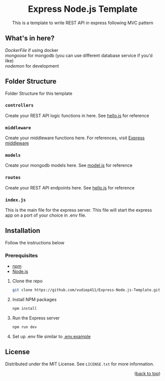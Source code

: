 <h1  align="center">Express Node.js Template</h1>
<p  align="center">This is a template to write REST API in express following MVC pattern</p>

## What's in here?
*DockerFile* if using docker<br/>
*mongoose* for mongodb (you can use different database service if you'd like) <br/>
*nodemon* for development <br/>

## Folder Structure
<p>Folder Structure for this template</p>

### `controllers`
Create your REST API logic functions in here. See [hello.js](/controllers/hello.js) for reference

### `middleware`
Create your middleware functions here. For references, visit <a  href="https://expressjs.com/en/guide/using-middleware.html">Express middleware</a>

### `models`
Create your mongodb models here. See [model.js](/models/model.js) for reference

### `routes`
Create your REST API endpoints here. See [hello.js](/routes/hello.js) for reference

### `index.js`
This is the main file for the express server. This file will start the express app on a port of your choice in .env file.

## Installation
Follow the instructions below

### Prerequisites
* [npm][npm]
* [Node.js][Node.js-url]

1. Clone the repo
   ```sh
   git clone https://github.com/vudiep411/Express-Node.js-Template.git
   ```
2. Install NPM packages
   ```sh
   npm install
   ```
3. Run the Express server
   ```sh
   npm run dev
   ```
4. Set up .env file similar to [.env.example](.env.example)
   <br/>
 
## License
Distributed under the MIT License. See `LICENSE.txt` for more information.
<p  align="right">(<a  href="#readme-top">back to top</a>)</p>

<!-- MARKDOWN LINKS & IMAGES -->
<!-- https://www.markdownguide.org/basic-syntax/#reference-style-links -->
[Node.js-url]: https://nodejs.org/en/
[npm]: https://www.npmjs.com/